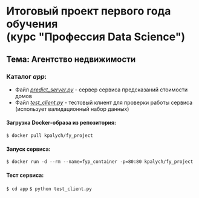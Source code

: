 # Итоговый проект первого года обучения <br /> (курс "Профессия Data Science")
## Тема: Агентство недвижимости

### Каталог *app*:

* Файл *[predict_server.py](https://github.com/kpalych/fy_project/blob/master/app/predict_server.py)* - сервер сервиса предсказаний стоимости домов
* Файл *[test_client.py](https://github.com/kpalych/fy_project/blob/master/app/test_client.py)* - тестовый клиент для проверки работы сервиса (использует валидационный набор данных)

#### Загрузка Docker-образа из репозитория:

`$ docker pull kpalych/fy_project`

#### Запуск сервиса:

`$ docker run -d --rm --name=fyp_container -p=80:80 kpalych/fy_project`

#### Тест сервиса:

`$ cd app`
`$ python test_client.py`